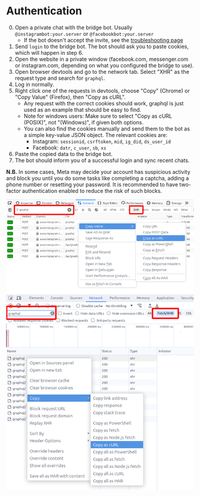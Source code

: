 # Authentication
0. Open a private chat with the bridge bot. Usually `@instagrambot:your.server` or `@facebookbot:your.server`
   * If the bot doesn't accept the invite, see the [troubleshooting page](../../general/troubleshooting.md)
1. Send `login` to the bridge bot. The bot should ask you to paste cookies,
   which will happen in step 6.
2. Open the website in a private window (facebook.com, messenger.com or
   instagram.com, depending on what you configured the bridge to use).
3. Open browser devtools and go to the network tab.
   Select "XHR" as the request type and search for `graphql`.
4. Log in normally.
5. Right click one of the requests in devtools,
   choose "Copy" (Chrome) or "Copy Value" (Firefox), then "Copy as cURL".
   * Any request with the correct cookies should work, graphql is just used
     as an example that should be easy to find.
   * Note for windows users: Make sure to select "Copy as cURL (POSIX)",
     not "(Windows)", if given both options.
   * You can also find the cookies manually and send them to the bot as a
     simple key-value JSON object. The relevant cookies are:
     * Instagram: `sessionid`, `csrftoken`, `mid`, `ig_did`, `ds_user_id`
     * Facebook: `datr`, `c_user`, `sb`, `xs`
6. Paste the copied data to the bridge bot.
7. The bot should inform you of a successful login and sync recent chats.

**N.B.** In some cases, Meta may decide your account has suspicious activity
and block you until you do some tasks like completing a captcha, adding a phone
number or resetting your password. It is recommended to have two-factor
authentication enabled to reduce the risk of such blocks.

![Firefox devtools example](./firefox-instagram-devtools.png)
![Chrome devtools example](./chrome-instagram-devtools.png)
